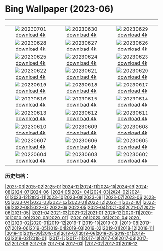 # Bing Wallpaper (2023-06)
**************
| | | |
| :----: | :----: | :----: |
| ![](https://www.bing.com/th?id=OHR.RomeView_ZH-CN5882212305_1920x1080.jpg) 20230701 [download 4k](https://www.bing.com/th?id=OHR.RomeView_ZH-CN5882212305_UHD.jpg) | ![](https://www.bing.com/th?id=OHR.ClamBears_ZH-CN5686721500_1920x1080.jpg) 20230630 [download 4k](https://www.bing.com/th?id=OHR.ClamBears_ZH-CN5686721500_UHD.jpg) | ![](https://www.bing.com/th?id=OHR.BanyakIslands_ZH-CN6620304821_1920x1080.jpg) 20230629 [download 4k](https://www.bing.com/th?id=OHR.BanyakIslands_ZH-CN6620304821_UHD.jpg) |
| ![](https://www.bing.com/th?id=OHR.ItalyCinqueTerre_ZH-CN6495965228_1920x1080.jpg) 20230628 [download 4k](https://www.bing.com/th?id=OHR.ItalyCinqueTerre_ZH-CN6495965228_UHD.jpg) | ![](https://www.bing.com/th?id=OHR.SedonaSunset_ZH-CN6289462383_1920x1080.jpg) 20230627 [download 4k](https://www.bing.com/th?id=OHR.SedonaSunset_ZH-CN6289462383_UHD.jpg) | ![](https://www.bing.com/th?id=OHR.VillandryGarden_ZH-CN6140359139_1920x1080.jpg) 20230626 [download 4k](https://www.bing.com/th?id=OHR.VillandryGarden_ZH-CN6140359139_UHD.jpg) |
| ![](https://www.bing.com/th?id=OHR.PetraTreasury_ZH-CN6007151900_1920x1080.jpg) 20230625 [download 4k](https://www.bing.com/th?id=OHR.PetraTreasury_ZH-CN6007151900_UHD.jpg) | ![](https://www.bing.com/th?id=OHR.NhaTrang_ZH-CN5834700560_1920x1080.jpg) 20230624 [download 4k](https://www.bing.com/th?id=OHR.NhaTrang_ZH-CN5834700560_UHD.jpg) | ![](https://www.bing.com/th?id=OHR.PollinatorMonarch_ZH-CN5556988827_1920x1080.jpg) 20230623 [download 4k](https://www.bing.com/th?id=OHR.PollinatorMonarch_ZH-CN5556988827_UHD.jpg) |
| ![](https://www.bing.com/th?id=OHR.DragonBoatFestival2023_ZH-CN5255671687_1920x1080.jpg) 20230622 [download 4k](https://www.bing.com/th?id=OHR.DragonBoatFestival2023_ZH-CN5255671687_UHD.jpg) | ![](https://www.bing.com/th?id=OHR.SummerSolstice2023_ZH-CN5038619036_1920x1080.jpg) 20230621 [download 4k](https://www.bing.com/th?id=OHR.SummerSolstice2023_ZH-CN5038619036_UHD.jpg) | ![](https://www.bing.com/th?id=OHR.EagleTree_ZH-CN7775102951_1920x1080.jpg) 20230620 [download 4k](https://www.bing.com/th?id=OHR.EagleTree_ZH-CN7775102951_UHD.jpg) |
| ![](https://www.bing.com/th?id=OHR.Fawn_ZH-CN2172152960_1920x1080.jpg) 20230619 [download 4k](https://www.bing.com/th?id=OHR.Fawn_ZH-CN2172152960_UHD.jpg) | ![](https://www.bing.com/th?id=OHR.TernFather_ZH-CN1860589914_1920x1080.jpg) 20230618 [download 4k](https://www.bing.com/th?id=OHR.TernFather_ZH-CN1860589914_UHD.jpg) | ![](https://www.bing.com/th?id=OHR.SurfSanDiego_ZH-CN1485510748_1920x1080.jpg) 20230617 [download 4k](https://www.bing.com/th?id=OHR.SurfSanDiego_ZH-CN1485510748_UHD.jpg) |
| ![](https://www.bing.com/th?id=OHR.HawksbillTurtle_ZH-CN0562063994_1920x1080.jpg) 20230616 [download 4k](https://www.bing.com/th?id=OHR.HawksbillTurtle_ZH-CN0562063994_UHD.jpg) | ![](https://www.bing.com/th?id=OHR.SmokyFireflies_ZH-CN3840923626_1920x1080.jpg) 20230615 [download 4k](https://www.bing.com/th?id=OHR.SmokyFireflies_ZH-CN3840923626_UHD.jpg) | ![](https://www.bing.com/th?id=OHR.PassauSunsetJune_ZH-CN7563956674_1920x1080.jpg) 20230614 [download 4k](https://www.bing.com/th?id=OHR.PassauSunsetJune_ZH-CN7563956674_UHD.jpg) |
| ![](https://www.bing.com/th?id=OHR.OkefenokeeSwamp_ZH-CN3640203783_1920x1080.jpg) 20230613 [download 4k](https://www.bing.com/th?id=OHR.OkefenokeeSwamp_ZH-CN3640203783_UHD.jpg) | ![](https://www.bing.com/th?id=OHR.BigBendAnniv_ZH-CN3445097868_1920x1080.jpg) 20230612 [download 4k](https://www.bing.com/th?id=OHR.BigBendAnniv_ZH-CN3445097868_UHD.jpg) | ![](https://www.bing.com/th?id=OHR.GoliathHeron_ZH-CN2413747227_1920x1080.jpg) 20230611 [download 4k](https://www.bing.com/th?id=OHR.GoliathHeron_ZH-CN2413747227_UHD.jpg) |
| ![](https://www.bing.com/th?id=OHR.PortugalDay_ZH-CN2939429166_1920x1080.jpg) 20230610 [download 4k](https://www.bing.com/th?id=OHR.PortugalDay_ZH-CN2939429166_UHD.jpg) | ![](https://www.bing.com/th?id=OHR.BalloonsTurkey_ZH-CN2791109350_1920x1080.jpg) 20230609 [download 4k](https://www.bing.com/th?id=OHR.BalloonsTurkey_ZH-CN2791109350_UHD.jpg) | ![](https://www.bing.com/th?id=OHR.PlayfulHumpback_ZH-CN2241016258_1920x1080.jpg) 20230608 [download 4k](https://www.bing.com/th?id=OHR.PlayfulHumpback_ZH-CN2241016258_UHD.jpg) |
| ![](https://www.bing.com/th?id=OHR.ChacoCulture_ZH-CN2098865361_1920x1080.jpg) 20230607 [download 4k](https://www.bing.com/th?id=OHR.ChacoCulture_ZH-CN2098865361_UHD.jpg) | ![](https://www.bing.com/th?id=OHR.CliffsEtretat_ZH-CN1961838068_1920x1080.jpg) 20230606 [download 4k](https://www.bing.com/th?id=OHR.CliffsEtretat_ZH-CN1961838068_UHD.jpg) | ![](https://www.bing.com/th?id=OHR.WaterfallsSunwaptaValley_ZH-CN1804229850_1920x1080.jpg) 20230605 [download 4k](https://www.bing.com/th?id=OHR.WaterfallsSunwaptaValley_ZH-CN1804229850_UHD.jpg) |
| ![](https://www.bing.com/th?id=OHR.MauiBeach_ZH-CN1435658101_1920x1080.jpg) 20230604 [download 4k](https://www.bing.com/th?id=OHR.MauiBeach_ZH-CN1435658101_UHD.jpg) | ![](https://www.bing.com/th?id=OHR.SouthKaibabTrail_ZH-CN1186135534_1920x1080.jpg) 20230603 [download 4k](https://www.bing.com/th?id=OHR.SouthKaibabTrail_ZH-CN1186135534_UHD.jpg) | ![](https://www.bing.com/th?id=OHR.GemsbokNamibia_ZH-CN0963988839_1920x1080.jpg) 20230602 [download 4k](https://www.bing.com/th?id=OHR.GemsbokNamibia_ZH-CN0963988839_UHD.jpg) |

### 历史归档：

|[2025-03](/2025-03/2025-03.md)|[2025-02](/2025-02/2025-02.md)|[2025-01](/2025-01/2025-01.md)|[2024-12](/2024-12/2024-12.md)|[2024-11](/2024-11/2024-11.md)|[2024-10](/2024-10/2024-10.md)|[2024-09](/2024-09/2024-09.md)|[2024-08](/2024-08/2024-08.md)|[2024-07](/2024-07/2024-07.md)|[2024-06](/2024-06/2024-06.md)|
|[2024-05](/2024-05/2024-05.md)|[2024-04](/2024-04/2024-04.md)|[2024-03](/2024-03/2024-03.md)|[2024-02](/2024-02/2024-02.md)|[2024-01](/2024-01/2024-01.md)|[2023-12](/2023-12/2023-12.md)|[2023-11](/2023-11/2023-11.md)|[2023-10](/2023-10/2023-10.md)|[2023-09](/2023-09/2023-09.md)|[2023-08](/2023-08/2023-08.md)|
|[2023-07](/2023-07/2023-07.md)|[2023-06](/2023-06/2023-06.md)|[2023-05](/2023-05/2023-05.md)|[2023-04](/2023-04/2023-04.md)|[2023-03](/2023-03/2023-03.md)|[2023-02](/2023-02/2023-02.md)|[2023-01](/2023-01/2023-01.md)|[2022-12](/2022-12/2022-12.md)|[2022-11](/2022-11/2022-11.md)|[2022-10](/2022-10/2022-10.md)|
|[2022-09](/2022-09/2022-09.md)|[2022-08](/2022-08/2022-08.md)|[2022-07](/2022-07/2022-07.md)|[2022-06](/2022-06/2022-06.md)|[2022-05](/2022-05/2022-05.md)|[2022-04](/2022-04/2022-04.md)|[2021-08](/2021-08/2021-08.md)|[2021-07](/2021-07/2021-07.md)|[2021-06](/2021-06/2021-06.md)|[2021-05](/2021-05/2021-05.md)|
|[2021-04](/2021-04/2021-04.md)|[2021-03](/2021-03/2021-03.md)|[2021-02](/2021-02/2021-02.md)|[2021-01](/2021-01/2021-01.md)|[2020-12](/2020-12/2020-12.md)|[2020-11](/2020-11/2020-11.md)|[2020-10](/2020-10/2020-10.md)|[2020-09](/2020-09/2020-09.md)|[2020-08](/2020-08/2020-08.md)|[2020-07](/2020-07/2020-07.md)|
|[2020-06](/2020-06/2020-06.md)|[2020-05](/2020-05/2020-05.md)|[2020-04](/2020-04/2020-04.md)|[2020-03](/2020-03/2020-03.md)|[2020-02](/2020-02/2020-02.md)|[2020-01](/2020-01/2020-01.md)|[2019-12](/2019-12/2019-12.md)|[2019-11](/2019-11/2019-11.md)|[2019-10](/2019-10/2019-10.md)|[2019-09](/2019-09/2019-09.md)|
|[2019-08](/2019-08/2019-08.md)|[2019-07](/2019-07/2019-07.md)|[2019-06](/2019-06/2019-06.md)|[2019-05](/2019-05/2019-05.md)|[2019-04](/2019-04/2019-04.md)|[2019-03](/2019-03/2019-03.md)|[2019-02](/2019-02/2019-02.md)|[2019-01](/2019-01/2019-01.md)|[2018-12](/2018-12/2018-12.md)|[2018-11](/2018-11/2018-11.md)|
|[2018-10](/2018-10/2018-10.md)|[2018-09](/2018-09/2018-09.md)|[2018-08](/2018-08/2018-08.md)|[2018-07](/2018-07/2018-07.md)|[2018-06](/2018-06/2018-06.md)|[2018-05](/2018-05/2018-05.md)|[2018-04](/2018-04/2018-04.md)|[2018-03](/2018-03/2018-03.md)|[2018-02](/2018-02/2018-02.md)|[2018-01](/2018-01/2018-01.md)|
|[2017-12](/2017-12/2017-12.md)|[2017-11](/2017-11/2017-11.md)|[2017-10](/2017-10/2017-10.md)|[2017-09](/2017-09/2017-09.md)|[2017-08](/2017-08/2017-08.md)|[2017-07](/2017-07/2017-07.md)|[2017-06](/2017-06/2017-06.md)|[2017-05](/2017-05/2017-05.md)|[2017-04](/2017-04/2017-04.md)|[2017-03](/2017-03/2017-03.md)|
|[2017-02](/2017-02/2017-02.md)|[2017-01](/2017-01/2017-01.md)|[2016-12](/2016-12/2016-12.md)